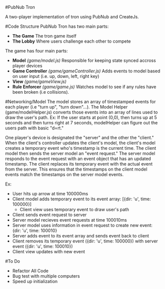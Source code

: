 #PubNub Tron

A two-player implementation of tron using PubNub and CreateJs.

#Code Structure
PubNub Tron has two main parts:

- <strong>The Game</strong> The tron game itself
- <strong>The Lobby</strong> Where users challenge each other to compete

The game has four main parts:

- <strong>Model</strong> <em>(game/model.js)</em> Responsible for keeping state synced accross player devices
- <strong>Game Controller</strong> <em>(game/gameController.js)</em> Adds events to model based on user input (i.e. up, down, left, right key)
- <strong>View</strong> <em>(game/gameView.js)</em>
- <strong>Rule Enforcer</strong> <em>(game/game.js)</em> Watches model to see if any rules have been broken (i.e collisions).

#Networking/Model
The model stores an array of timestamped events for each player (i.e "turn up", "turn down"...). The Model Helper (game/modelHelper.js) converts those events into an array of lines used to draw the user's path. Ex: If the user starts at point (0,0), then turns up at 5 seconds and then turns right at 7 seconds, modelHelper can figure out the users path with basic "d=rt."

One player's device is designated the "server" and the other the "client." When the client's controller updates the client's model, the client's model creates a temporary event who's timestamp is the current time. The client model then sends the server model an "event request." The server model responds to the event request with an event object that has an updated timestamp. The client replaces its temporary event with the actual event from the server. This ensures that the timestamps on the client model events match the timestamps on the server model events.

Ex:
- User hits up arrow at time 100000ms
- Client model adds temporary event to its event array: [{dir: 'u', time: 100000}]
    - Client view uses temporary event to draw user's path
- Client sends event request to server
- Server model recieves event requests at time 100010ms
- Server model uses information in event request to create new event: {dir: 'u', time: 100010}
- Server adds event to its event array and sends event back to client
- Client removes its temporary event ({dir: 'u', time: 100000}) with server event ({dir: 'u', time: 100010})
- Client view updates with new event

#To Do
- Refactor All Code
- Bug test with multiple computers
- Speed up initialization